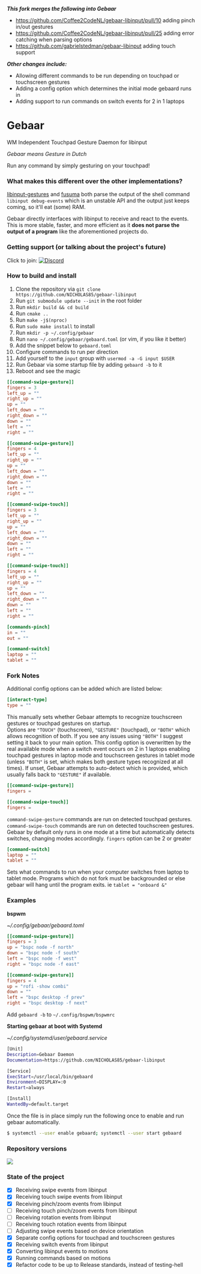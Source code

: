 ***This fork merges the following into Gebaar***
- https://github.com/Coffee2CodeNL/gebaar-libinput/pull/10 adding pinch in/out gestures
- https://github.com/Coffee2CodeNL/gebaar-libinput/pull/25 adding error catching when parsing options
- https://github.com/gabrielstedman/gebaar-libinput adding touch support

***Other changes include:***
- Allowing different commands to be run depending on touchpad or touchscreen gestures
- Adding a config option which determines the initial mode gebaard runs in
- Adding support to run commands on switch events for 2 in 1 laptops

Gebaar
=========

WM Independent Touchpad Gesture Daemon for libinput

_Gebaar means Gesture in Dutch_

Run any command by simply gesturing on your touchpad!

### What makes this different over the other implementations?

[libinput-gestures](https://github.com/bulletmark/libinput-gestures) and [fusuma](https://github.com/iberianpig/fusuma) both parse the output of the shell command `libinput debug-events` which is an unstable API and the output just keeps coming, so it'll eat (some) RAM.

Gebaar directly interfaces with libinput to receive and react to the events.   
This is more stable, faster, and more efficient as it **does not parse the output of a program** like the aforementioned projects do.

### Getting support (or talking about the project's future)

Click to join: [![Discord](https://img.shields.io/discord/548978799136473106.svg?label=Discord)](https://discord.gg/9mbKhFR)

### How to build and install

1. Clone the repository via `git clone https://github.com/NICHOLAS85/gebaar-libinput`
2. Run `git submodule update --init` in the root folder
3. Run `mkdir build && cd build`
4. Run `cmake ..`
5. Run `make -j$(nproc)`
6. Run `sudo make install` to install
7. Run `mkdir -p ~/.config/gebaar`
8. Run `nano ~/.config/gebaar/gebaard.toml` (or vim, if you like it better)
9. Add the snippet below to `gebaard.toml`
10. Configure commands to run per direction
11. Add yourself to the `input` group with `usermod -a -G input $USER`
12. Run Gebaar via some startup file by adding `gebaard -b` to it
13. Reboot and see the magic

```toml
[[command-swipe-gesture]]
fingers = 3
left_up = ""
right_up = ""
up = ""
left_down = ""
right_down = ""
down = ""
left = ""
right = ""

[[command-swipe-gesture]]
fingers = 4
left_up = ""
right_up = ""
up = ""
left_down = ""
right_down = ""
down = ""
left = ""
right = ""

[[command-swipe-touch]]
fingers = 3
left_up = ""
right_up = ""
up = ""
left_down = ""
right_down = ""
down = ""
left = ""
right = ""

[[command-swipe-touch]]
fingers = 4
left_up = ""
right_up = ""
up = ""
left_down = ""
right_down = ""
down = ""
left = ""
right = ""

[commands-pinch]
in = ""
out = ""

[command-switch]
laptop = ""
tablet = ""
```

### Fork Notes
Additional config options can be added which are listed below:

```toml
[interact-type]
type = ""
```

This manually sets whether Gebaar attempts to recognize touchscreen gestures or touchpad gestures on startup. </br>Options are `"TOUCH"` (touchscreen), `"GESTURE"` (touchpad), or `"BOTH"` which allows recognition of both. If you see any issues using `"BOTH"` I suggest setting it back to your main option. This config option is overwritten by the real available mode when a switch event occurs on 2 in 1 laptops enabling touchpad gestures in laptop mode and touchscreen gestures in tablet mode (unless `"BOTH"` is set, which makes both gesture types recognized at all times). If unset, Gebaar attempts to auto-detect which is provided, which usually falls back to `"GESTURE"` if available.

```toml
[[command-swipe-gesture]]
fingers =

[[command-swipe-touch]]
fingers =
```
`command-swipe-gesture` commands are run on detected touchpad gestures. `command-swipe-touch` commands are run on detected touchscreen gestures. Gebaar by default only runs in one mode at a time but automatically detects switches, changing modes accordingly.
`fingers` option can be 2 or greater

```toml
[command-switch]
laptop = ""
tablet = ""
```
Sets what commands to run when your computer switches from laptop to tablet mode. Programs which do not fork must be backgrounded or else gebaar will hang until the program exits. ie `tablet = "onboard &"`


### Examples

**bspwm**

_~/.config/gebaar/gebaard.toml_
```toml
[[command-swipe-gesture]]
fingers = 3
up = "bspc node -f north"
down = "bspc node -f south"
left = "bspc node -f west"
right = "bspc node -f east"

[[command-swipe-gesture]]
fingers = 4
up = "rofi -show combi"
down = ""
left = "bspc desktop -f prev"
right = "bspc desktop -f next"
```

Add `gebaard -b` to `~/.config/bspwm/bspwmrc`

**Starting gebaar at boot with Systemd**

_~/.config/systemd/user/gebaard.service_
```sh
[Unit]
Description=Gebaar Daemon
Documentation=https://github.com/NICHOLAS85/gebaar-libinput

[Service]
ExecStart=/usr/local/bin/gebaard
Environment=DISPLAY=:0
Restart=always

[Install]
WantedBy=default.target
```

Once the file is in place simply run the following once to enable and run gebaar automatically.
```sh
$ systemctl --user enable gebaard; systemctl --user start gebaard
```

### Repository versions

![](https://img.shields.io/aur/version/gebaar.svg?style=flat)  


### State of the project

- [x] Receiving swipe events from libinput
- [x] Receiving touch swipe events from libinput
- [x] Receiving pinch/zoom events from libinput
- [ ] Receiving touch pinch/zoom events from libinput
- [ ] Receiving rotation events from libinput
- [ ] Receiving touch rotation events from libinput
- [ ] Adjusting swipe events based on device orientation
- [x] Separate config options for touchpad and touchscreen gestures
- [x] Receiving switch events from libinput
- [x] Converting libinput events to motions
- [x] Running commands based on motions
- [x] Refactor code to be up to Release standards, instead of testing-hell

